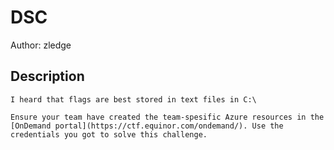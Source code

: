 # DSC
Author: zledge
## Description
```
I heard that flags are best stored in text files in C:\

Ensure your team have created the team-spesific Azure resources in the [OnDemand portal](https://ctf.equinor.com/ondemand/). Use the credentials you got to solve this challenge. 

```
